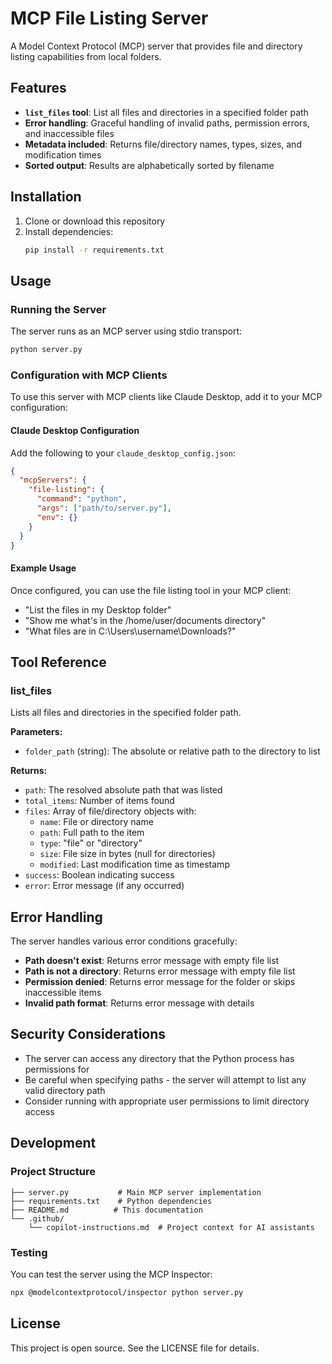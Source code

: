# MCP File Listing Server

A Model Context Protocol (MCP) server that provides file and directory listing capabilities from local folders.

## Features

- **`list_files` tool**: List all files and directories in a specified folder path
- **Error handling**: Graceful handling of invalid paths, permission errors, and inaccessible files
- **Metadata included**: Returns file/directory names, types, sizes, and modification times
- **Sorted output**: Results are alphabetically sorted by filename

## Installation

1. Clone or download this repository
2. Install dependencies:
   ```bash
   pip install -r requirements.txt
   ```

## Usage

### Running the Server

The server runs as an MCP server using stdio transport:

```bash
python server.py
```

### Configuration with MCP Clients

To use this server with MCP clients like Claude Desktop, add it to your MCP configuration:

#### Claude Desktop Configuration

Add the following to your `claude_desktop_config.json`:

```json
{
  "mcpServers": {
    "file-listing": {
      "command": "python",
      "args": ["path/to/server.py"],
      "env": {}
    }
  }
}
```

#### Example Usage

Once configured, you can use the file listing tool in your MCP client:

- "List the files in my Desktop folder"
- "Show me what's in the /home/user/documents directory"
- "What files are in C:\\Users\\username\\Downloads?"

## Tool Reference

### list_files

Lists all files and directories in the specified folder path.

**Parameters:**
- `folder_path` (string): The absolute or relative path to the directory to list

**Returns:**
- `path`: The resolved absolute path that was listed
- `total_items`: Number of items found
- `files`: Array of file/directory objects with:
  - `name`: File or directory name
  - `path`: Full path to the item
  - `type`: "file" or "directory"
  - `size`: File size in bytes (null for directories)
  - `modified`: Last modification time as timestamp
- `success`: Boolean indicating success
- `error`: Error message (if any occurred)

## Error Handling

The server handles various error conditions gracefully:

- **Path doesn't exist**: Returns error message with empty file list
- **Path is not a directory**: Returns error message with empty file list
- **Permission denied**: Returns error message for the folder or skips inaccessible items
- **Invalid path format**: Returns error message with details

## Security Considerations

- The server can access any directory that the Python process has permissions for
- Be careful when specifying paths - the server will attempt to list any valid directory path
- Consider running with appropriate user permissions to limit directory access

## Development

### Project Structure
```
├── server.py           # Main MCP server implementation
├── requirements.txt    # Python dependencies
├── README.md          # This documentation
└── .github/
    └── copilot-instructions.md  # Project context for AI assistants
```

### Testing

You can test the server using the MCP Inspector:

```bash
npx @modelcontextprotocol/inspector python server.py
```

## License

This project is open source. See the LICENSE file for details.